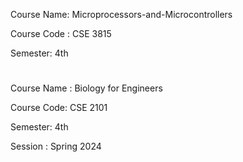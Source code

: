  Course Name: Microprocessors-and-Microcontrollers
<br>

Course Code : CSE 3815
<br>

Semester:    4th


#

Course Name : Biology for Engineers 
<br>

Course Code: CSE 2101
<br>

Semester: 4th

Session : Spring 2024
